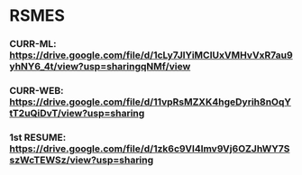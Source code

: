 # RSMES
### CURR-ML: https://drive.google.com/file/d/1cLy7JlYiMCIUxVMHvVxR7au9yhNY6_4t/view?usp=sharingqNMf/view
### CURR-WEB: https://drive.google.com/file/d/11vpRsMZXK4hgeDyrih8nOqYtT2uQiDvT/view?usp=sharing
### 1st RESUME: https://drive.google.com/file/d/1zk6c9Vl4lmv9Vj6OZJhWY7SszWcTEWSz/view?usp=sharing
